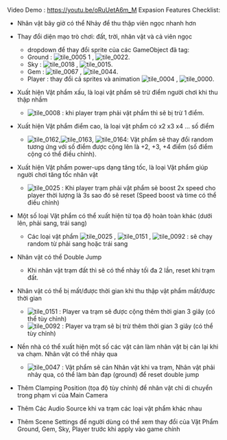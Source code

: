 Video Demo : https://youtu.be/oRuUetA6m_M
Expasion Features Checklist:
- Nhân vật bây giờ có thể Nhảy để thu thập viên ngọc nhanh hơn
- Thay đổi diện mạo trò chơi: đất, trời, nhân vật và cả viên ngọc
  - dropdown để thay đổi sprite của các GameObject đã tag:
  - Ground : ![tile_0005 1](https://github.com/phatx88/GemCatcher/assets/66936482/133d5287-60db-4a2d-a31f-517ca4fa2b95) , ![tile_0022](https://github.com/phatx88/GemCatcher/assets/66936482/d6b5433d-6a44-4197-a4ea-ff2d76ff5ce4).
  - Sky : ![tile_0018](https://github.com/phatx88/GemCatcher/assets/66936482/5c09faf0-13f9-47af-87ed-9cee49891f28) , ![tile_0015](https://github.com/phatx88/GemCatcher/assets/66936482/6ef5e327-71ee-469c-9149-97bd3de0f880).
  - Gem : ![tile_0067](https://github.com/phatx88/GemCatcher/assets/66936482/fc6213fc-440f-4d53-aa64-b0cf84f43139) , ![tile_0044](https://github.com/phatx88/GemCatcher/assets/66936482/c2408347-502c-4659-b65f-17476d4815fb).
  - Player : thay đổi cả sprites và animation ![tile_0004](https://github.com/phatx88/GemCatcher/assets/66936482/34911a0c-3665-40c9-90ba-da553e2eda68) , ![tile_0000](https://github.com/phatx88/GemCatcher/assets/66936482/db5e83dc-b373-4d31-9309-c4f3b12eadd4).

- Xuất hiện Vật phẩm xấu, là loại vật phẩm sẽ trừ điểm người chơi khi thu thập nhầm
  - ![tile_0008](https://github.com/phatx88/GemCatcher/assets/66936482/27dde2cc-d562-4065-b401-4f1752b52e0f) : khi player trạm phải vật phẩm thì sẽ bị trừ 1 điểm.

- Xuất hiện Vật phẩm điểm cao, là loại vật phẩm có x2 x3 x4 ... số điểm
  - ![tile_0162](https://github.com/phatx88/GemCatcher/assets/66936482/64efdefe-25a9-426a-82bd-f22639c84f06),![tile_0163](https://github.com/phatx88/GemCatcher/assets/66936482/816d9c52-d09f-413a-9ea9-b161b2481e7d), ![tile_0164](https://github.com/phatx88/GemCatcher/assets/66936482/6e709b70-2597-44b6-844c-aa2638ce9038): Vật phẩm sẽ thay đổi random tương ứng với số điểm được cộng lên là +2, +3, +4 điểm (số điểm cộng có thể điều chỉnh).

- Xuất hiện Vật phẩm power-ups dạng tăng tốc, là loại Vật phẩm giúp người chơi tăng tốc nhân vật
  - ![tile_0025](https://github.com/phatx88/GemCatcher/assets/66936482/7f905685-dd07-4f60-b508-343d26defd07) : Khi player trạm phải vật phẩm sẻ boost 2x speed cho player thời lượng là 3s sao đó sẽ reset (Speed boost và time có thể điều chỉnh)

- Một số loại Vật phẩm có thể xuất hiện từ tọa độ hoàn toàn khác (dưới lên, phải sang, trái sang)
  - Các loại vật phẩm ![tile_0025](https://github.com/phatx88/GemCatcher/assets/66936482/774e8526-6a23-4390-bfbf-03337151e260) , ![tile_0151](https://github.com/phatx88/GemCatcher/assets/66936482/4e82b862-e417-489c-819b-780b91a4566c) , ![tile_0092](https://github.com/phatx88/GemCatcher/assets/66936482/a701d3a5-3e39-46b2-81ed-c94c819bab5e) : sẽ chạy random từ phải sang hoặc trái sang

- Nhân vật có thể Double Jump
  - Khi nhân vật trạm đất thì sẽ có thể nhảy tối đa 2 lần, reset khi trạm đất.
    
- Nhân vật có thể bị mất/được thời gian khi thu thập vật phẩm mất/được thời gian
  - ![tile_0151](https://github.com/phatx88/GemCatcher/assets/66936482/83d001ca-3bed-425e-8e12-edb2ecc3d743) : Player va trạm sẽ được cộng thêm thời gian 3 giây (có thể tùy chỉnh)
  - ![tile_0092](https://github.com/phatx88/GemCatcher/assets/66936482/e003d5c7-84e5-4888-a535-c08632699558) : Player va trạm sẽ bị trừ thêm thời gian 3 giây (có thể tùy chỉnh)

- Nền nhà có thể xuất hiện một số các vật cản làm nhân vật bị cản lại khi va chạm. Nhân vật có thể nhảy qua
  - ![tile_0047](https://github.com/phatx88/GemCatcher/assets/66936482/31ba41ea-c9a1-4510-ad5f-6d58fd3b6042) : Vật phẩm sẽ cản Nhân vật khi va trạm, Nhân vật phải nhảy qua, có thể làm bàn đạp (ground) để reset double jump

- Thêm Clamping Position (tọa độ tùy chỉnh) để nhân vật chỉ di chuyển trong phạm vi của Main Camera
- Thêm Các Audio Source khi va trạm các loại vật phẩm khác nhau
- Thêm Scene Settings để người dùng có thể xem thay đổi của Vật Phẩm Ground, Gem, Sky, Player trước khi apply vào game chính
  
 


